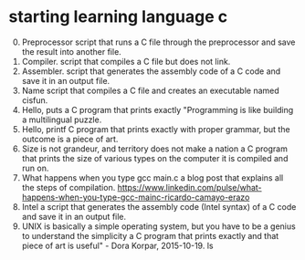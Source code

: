 # starting learning language c

0. Preprocessor
script that runs a C file through the preprocessor and save the result into another file.
1. Compiler.
script that compiles a C file but does not link.
2. Assembler.
script that generates the assembly code of a C code and save it in an output file.
3. Name
script that compiles a C file and creates an executable named cisfun.
4. Hello, puts
a C program that prints exactly "Programming is like building a multilingual puzzle.
5. Hello, printf 
C program that prints exactly with proper grammar, but the outcome is a piece of art.
6. Size is not grandeur, and territory does not make a nation
a C program that prints the size of various types on the computer it is compiled and run on.
7. What happens when you type gcc main.c 
a blog post that explains all the steps of compilation.
https://www.linkedin.com/pulse/what-happens-when-you-type-gcc-mainc-ricardo-camayo-erazo
8. Intel
a script that generates the assembly code (Intel syntax) of a C code and save it in an output file.
9. UNIX is basically a simple operating system, but you have to be a genius to understand the simplicity
a C program that prints exactly and that piece of art is useful" - Dora Korpar, 2015-10-19.
ls 